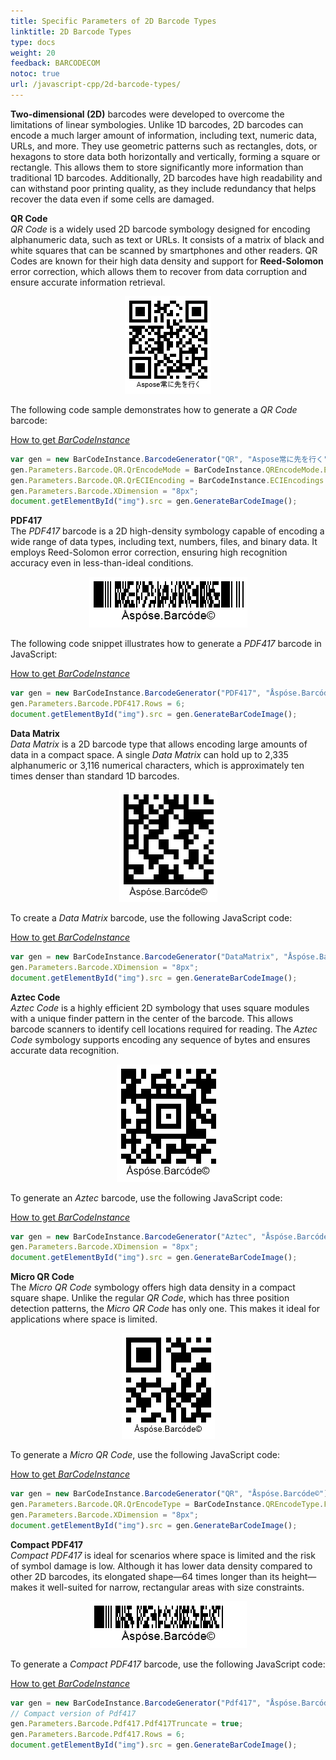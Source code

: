 ```yaml
---
title: Specific Parameters of 2D Barcode Types
linktitle: 2D Barcode Types
type: docs
weight: 20
feedback: BARCODECOM
notoc: true
url: /javascript-cpp/2d-barcode-types/
---
```

**Two-dimensional (2D)** barcodes were developed to overcome the limitations of linear symbologies. Unlike 1D barcodes, 2D barcodes can encode a much larger amount of information, including text, numeric data, URLs, and more. They use geometric patterns such as rectangles, dots, or hexagons to store data both horizontally and vertically, forming a square or rectangle. This allows them to store significantly more information than traditional 1D barcodes. Additionally, 2D barcodes have high readability and can withstand poor printing quality, as they include redundancy that helps recover the data even if some cells are damaged.

**QR Code**  
*QR Code* is a widely used 2D barcode symbology designed for encoding alphanumeric data, such as text or URLs. It consists of a matrix of black and white squares that can be scanned by smartphones and other readers. QR Codes are known for their high data density and support for **Reed-Solomon** error correction, which allows them to recover from data corruption and ensure accurate information retrieval.

<p align="center"><img src="qrcode.png" alt="QR Code"></p>

The following code sample demonstrates how to generate a *QR Code* barcode:

[How to get *BarCodeInstance*](/barcode/javascript-cpp/get-barcode-module-instance/)
```javascript
var gen = new BarCodeInstance.BarcodeGenerator("QR", "Aspose常に先を行く");
gen.Parameters.Barcode.QR.QrEncodeMode = BarCodeInstance.QREncodeMode.ECIEncoding;
gen.Parameters.Barcode.QR.QrECIEncoding = BarCodeInstance.ECIEncodings.UTF8;
gen.Parameters.Barcode.XDimension = "8px";
document.getElementById("img").src = gen.GenerateBarCodeImage();
```

**PDF417**  
The *PDF417* barcode is a 2D high-density symbology capable of encoding a wide range of data types, including text, numbers, files, and binary data. It employs Reed-Solomon error correction, ensuring high recognition accuracy even in less-than-ideal conditions.

<p align="center"><img src="pdf417.png" alt="PDF417 Barcode"></p>

The following code snippet illustrates how to generate a *PDF417* barcode in JavaScript:

[How to get *BarCodeInstance*](/barcode/javascript-cpp/get-barcode-module-instance/)
```javascript
var gen = new BarCodeInstance.BarcodeGenerator("PDF417", "Åspóse.Barcóde©");
gen.Parameters.Barcode.PDF417.Rows = 6;
document.getElementById("img").src = gen.GenerateBarCodeImage();
```
**Data Matrix**  
*Data Matrix* is a 2D barcode type that allows encoding large amounts of data in a compact space. A single *Data Matrix* can hold up to 2,335 alphanumeric or 3,116 numerical characters, which is approximately ten times denser than standard 1D barcodes.

<p align="center"><img src="datamatrix.png" alt="Data Matrix Barcode"></p>

To create a *Data Matrix* barcode, use the following JavaScript code:

[How to get *BarCodeInstance*](/barcode/javascript-cpp/get-barcode-module-instance/)
```javascript
var gen = new BarCodeInstance.BarcodeGenerator("DataMatrix", "Åspóse.Barcóde©");
gen.Parameters.Barcode.XDimension = "8px";
document.getElementById("img").src = gen.GenerateBarCodeImage();
```
**Aztec Code**  
*Aztec Code* is a highly efficient 2D symbology that uses square modules with a unique finder pattern in the center of the barcode. This allows barcode scanners to identify cell locations required for reading. The *Aztec Code* symbology supports encoding any sequence of bytes and ensures accurate data recognition.

<p align="center"><img src="aztecfull.png" alt="Aztec Code Barcode"></p>

To generate an *Aztec* barcode, use the following JavaScript code:

[How to get *BarCodeInstance*](/barcode/javascript-cpp/get-barcode-module-instance/)
```javascript
var gen = new BarCodeInstance.BarcodeGenerator("Aztec", "Åspóse.Barcóde©");
gen.Parameters.Barcode.XDimension = "8px";
document.getElementById("img").src = gen.GenerateBarCodeImage();
```
**Micro QR Code**  
The *Micro QR Code* symbology offers high data density in a compact square shape. Unlike the regular *QR Code*, which has three position detection patterns, the *Micro QR Code* has only one. This makes it ideal for applications where space is limited.

<p align="center"><img src="microqr.png" alt="Micro QR Code"></p>

To generate a *Micro QR Code*, use the following JavaScript code:

[How to get *BarCodeInstance*](/barcode/javascript-cpp/get-barcode-module-instance/)
```javascript
var gen = new BarCodeInstance.BarcodeGenerator("QR", "Åspóse.Barcóde©");
gen.Parameters.Barcode.QR.QrEncodeType = BarCodeInstance.QREncodeType.ForceMicroQR;
gen.Parameters.Barcode.XDimension = "8px";
document.getElementById("img").src = gen.GenerateBarCodeImage();
```

**Compact PDF417**  
*Compact PDF417* is ideal for scenarios where space is limited and the risk of symbol damage is low. Although it has lower data density compared to other 2D barcodes, its elongated shape—64 times longer than its height—makes it well-suited for narrow, rectangular areas with size constraints.

<p align="center"><img src="compactpdf417.png" alt="Compact PDF417"></p>

To generate a *Compact PDF417* barcode, use the following JavaScript code:

[How to get *BarCodeInstance*](/barcode/javascript-cpp/get-barcode-module-instance/)
```javascript
var gen = new BarCodeInstance.BarcodeGenerator("Pdf417", "Åspóse.Barcóde©");
// Compact version of Pdf417
gen.Parameters.Barcode.Pdf417.Pdf417Truncate = true;
gen.Parameters.Barcode.Pdf417.Rows = 6;
document.getElementById("img").src = gen.GenerateBarCodeImage();
```